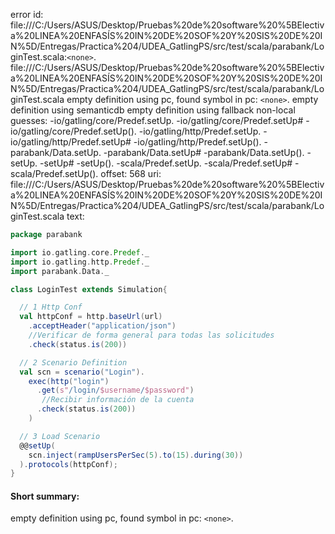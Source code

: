 error id: file:///C:/Users/ASUS/Desktop/Pruebas%20de%20software%20%5BElectiva%20LINEA%20ENFASÍS%20IN%20DE%20SOF%20Y%20SIS%20DE%20IN%5D/Entregas/Practica%204/UDEA_GatlingPS/src/test/scala/parabank/LoginTest.scala:`<none>`.
file:///C:/Users/ASUS/Desktop/Pruebas%20de%20software%20%5BElectiva%20LINEA%20ENFASÍS%20IN%20DE%20SOF%20Y%20SIS%20DE%20IN%5D/Entregas/Practica%204/UDEA_GatlingPS/src/test/scala/parabank/LoginTest.scala
empty definition using pc, found symbol in pc: `<none>`.
empty definition using semanticdb
empty definition using fallback
non-local guesses:
	 -io/gatling/core/Predef.setUp.
	 -io/gatling/core/Predef.setUp#
	 -io/gatling/core/Predef.setUp().
	 -io/gatling/http/Predef.setUp.
	 -io/gatling/http/Predef.setUp#
	 -io/gatling/http/Predef.setUp().
	 -parabank/Data.setUp.
	 -parabank/Data.setUp#
	 -parabank/Data.setUp().
	 -setUp.
	 -setUp#
	 -setUp().
	 -scala/Predef.setUp.
	 -scala/Predef.setUp#
	 -scala/Predef.setUp().
offset: 568
uri: file:///C:/Users/ASUS/Desktop/Pruebas%20de%20software%20%5BElectiva%20LINEA%20ENFASÍS%20IN%20DE%20SOF%20Y%20SIS%20DE%20IN%5D/Entregas/Practica%204/UDEA_GatlingPS/src/test/scala/parabank/LoginTest.scala
text:
```scala
package parabank

import io.gatling.core.Predef._
import io.gatling.http.Predef._
import parabank.Data._

class LoginTest extends Simulation{

  // 1 Http Conf
  val httpConf = http.baseUrl(url)
    .acceptHeader("application/json")
    //Verificar de forma general para todas las solicitudes
    .check(status.is(200))

  // 2 Scenario Definition
  val scn = scenario("Login").
    exec(http("login")
      .get(s"/login/$username/$password")
       //Recibir información de la cuenta
      .check(status.is(200))
    )

  // 3 Load Scenario
  @@setUp(
    scn.inject(rampUsersPerSec(5).to(15).during(30))
  ).protocols(httpConf);
}
```


#### Short summary: 

empty definition using pc, found symbol in pc: `<none>`.